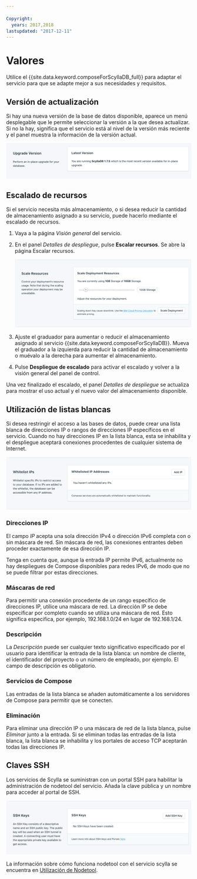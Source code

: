 ```yaml
---

Copyright:
  years: 2017,2018
lastupdated: "2017-12-11"
---
```


# Valores

Utilice el {{site.data.keyword.composeForScyllaDB_full}} para adaptar el servicio para que se adapte mejor a sus necesidades y requisitos.

## Versión de actualización

Si hay una nueva versión de la base de datos disponible, aparece un menú desplegable que le permite seleccionar la versión a la que desea actualizar. Si no la hay, significa que el servicio está al nivel de la versión más reciente y el panel muestra la información de la versión actual.

![El panel Versión](./images/scylla-version-show.png "El panel Versión")

## Escalado de recursos

Si el servicio necesita más almacenamiento, o si desea reducir la cantidad de almacenamiento asignado a su servicio, puede hacerlo mediante el escalado de recursos.

1. Vaya a la página _Visión general_ del servicio.
2. En el panel _Detalles de despliegue_, pulse **Escalar recursos**. Se abre la página Escalar recursos.

    ![El panel Escalar recursos](./images/scylla-scale-show.png "El panel Escalar recursos")

3. Ajuste el graduador para aumentar o reducir el almacenamiento asignado al servicio {{site.data.keyword.composeForScyllaDB}}. Mueva el graduador a la izquierda para reducir la cantidad de almacenamiento o muévalo a la derecha para aumentar el almacenamiento.
4. Pulse **Despliegue de escalado** para activar el escalado y volver a la visión general del panel de control. 

Una vez finalizado el escalado, el panel _Detalles de despliegue_ se actualiza para mostrar el uso actual y el nuevo valor del almacenamiento disponible.


## Utilización de listas blancas

Si desea restringir el acceso a las bases de datos, puede crear una lista blanca de direcciones IP o rangos de direcciones IP específicos en el servicio. Cuando no hay direcciones IP en la lista blanca, esta se inhabilita y el despliegue aceptará conexiones procedentes de cualquier sistema de Internet.

![Lista blanca de IP](./images/scylla-whitelist-show.png "Los campos de lista blanca.")

### Direcciones IP
El campo *IP* acepta una sola dirección IPv4 o dirección IPv6 completa con o sin máscara de red. Sin máscara de red, las conexiones entrantes deben proceder exactamente de esa dirección IP. 

Tenga en cuenta que, aunque la entrada IP permite IPv6, actualmente no hay despliegues de Compose disponibles para redes IPv6, de modo que no se puede filtrar por estas direcciones.

### Máscaras de red
Para permitir una conexión procedente de un rango específico de direcciones IP, utilice una máscara de red. La dirección IP se debe especificar por completo cuando se utiliza una máscara de red. Esto significa especifica, por ejemplo, 192.168.1.0/24 en lugar de 192.168.1/24.

### Descripción
La *Descripción* puede ser cualquier texto significativo especificado por el usuario para identificar la entrada de la lista blanca: un nombre de cliente, el identificador del proyecto o un número de empleado, por ejemplo. El campo de descripción es obligatorio.

### Servicios de Compose
Las entradas de la lista blanca se añaden automáticamente a los servidores de Compose para permitir que se conecten.

### Eliminación
Para eliminar una dirección IP o una máscara de red de la lista blanca, pulse *Eliminar* junto a la entrada.
Si se eliminan todas las entradas de la lista blanca, la lista blanca se inhabilita y los portales de acceso TCP aceptarán todas las direcciones IP.


## Claves SSH
Los servicios de Scylla se suministran con un portal SSH para habilitar la administración de nodetool del servicio. Añada la clave pública y un nombre para acceder al portal de SSH.

![Claves SSH](./images/scylla-portal-ssh-show.png "Los campos Clave SSH.")

La información sobre cómo funciona nodetool con el servicio scylla se encuentra en [Utilización de Nodetool](./scylla-nodetool.html).
